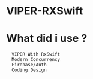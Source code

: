 # VIPER-RXSwift



# What did i use ?
      
      VIPER With RxSwift
      Modern Concurrency 
      Firebase/Auth
      Coding Design
